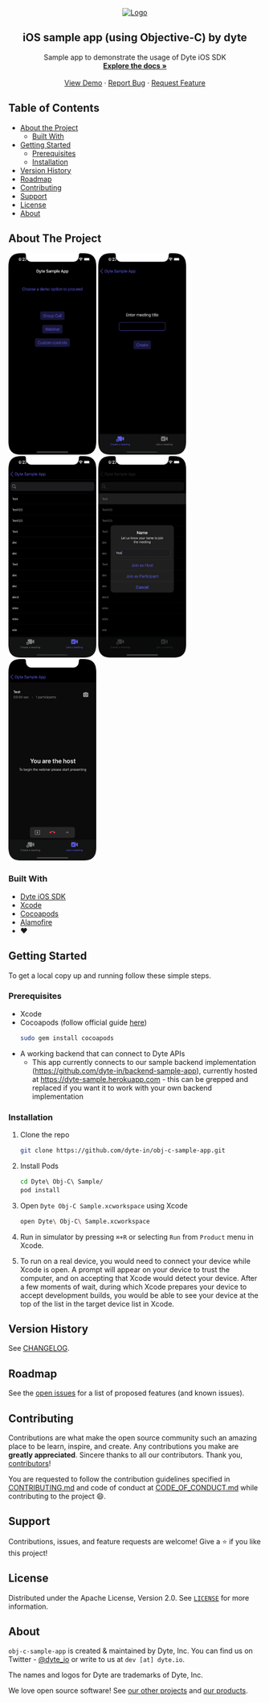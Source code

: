 <!-- PROJECT LOGO -->
<p align="center">
  <a href="https://dyte.io">
    <img src="https://dyte-uploads.s3.ap-south-1.amazonaws.com/dyte-logo-dark.svg" alt="Logo" width="80">
  </a>

  <h2 align="center">iOS sample app (using Objective-C) by dyte</h3>

  <p align="center">
    Sample app to demonstrate the usage of Dyte iOS SDK
    <br />
    <a href="https://docs.dyte.io"><strong>Explore the docs »</strong></a>
    <br />
    <br />
    <a href="https://app.dyte.io">View Demo</a>
    ·
    <a href="https://github.com/dyte-in/obj-c-sample-app/issues">Report Bug</a>
    ·
    <a href="https://github.com/dyte-in/obj-c-sample-app/issues">Request Feature</a>
  </p>
</p>

<!-- TABLE OF CONTENTS -->

## Table of Contents

- [About the Project](#about-the-project)
  - [Built With](#built-with)
- [Getting Started](#getting-started)
  - [Prerequisites](#prerequisites)
  - [Installation](#installation)
- [Version History](#version-history)
- [Roadmap](#roadmap)
- [Contributing](#contributing)
- [Support](#support)
- [License](#license)
- [About](#about)

<!-- ABOUT THE PROJECT -->

## About The Project

<img src="https://github.com/dyte-in/obj-c-sample-app/blob/main/screenshots/screenshot-1.png" width=175 height=400> <img src="https://github.com/dyte-in/obj-c-sample-app/blob/main/screenshots/screenshot-2.png" width=175 height=400> <img src="https://github.com/dyte-in/obj-c-sample-app/blob/main/screenshots/screenshot-3.png" width=175 height=400> <img src="https://github.com/dyte-in/obj-c-sample-app/blob/main/screenshots/screenshot-4.png" width=175 height=400> <img src="https://github.com/dyte-in/obj-c-sample-app/blob/main/screenshots/screenshot-5.png" width=175 height=400>

### Built With

- [Dyte iOS SDK](https://docs.dyte.io/ios/installation)
- [Xcode](https://developer.apple.com/xcode/)
- [Cocoapods](https://cocoapods.org)
- [Alamofire](https://alamofire.github.io/Alamofire/)
- :heart:

<!-- GETTING STARTED -->

## Getting Started

To get a local copy up and running follow these simple steps.

### Prerequisites

- Xcode
- Cocoapods (follow official guide [here](https://guides.cocoapods.org/using/getting-started.html))
  ```sh
  sudo gem install cocoapods
  ```
- A working backend that can connect to Dyte APIs
  - This app currently connects to our sample backend implementation (https://github.com/dyte-in/backend-sample-app), currently hosted at https://dyte-sample.herokuapp.com - this can be grepped and replaced if you want it to work with your own backend implementation

### Installation

1. Clone the repo

   ```sh
   git clone https://github.com/dyte-in/obj-c-sample-app.git
   ```

2. Install Pods

   ```sh
   cd Dyte\ Obj-C\ Sample/
   pod install
   ```

3. Open `Dyte Obj-C Sample.xcworkspace` using Xcode

   ```sh
   open Dyte\ Obj-C\ Sample.xcworkspace
   ```

4. Run in simulator by pressing `⌘+R` or selecting `Run` from `Product` menu in Xcode.

5. To run on a real device, you would need to connect your device while Xcode is open. A prompt will appear on your device to trust the computer, and on accepting that Xcode would detect your device. After a few moments of wait, during which Xcode prepares your device to accept development builds, you would be able to see your device at the top of the list in the target device list in Xcode.

<!-- CHANGELOG -->

## Version History

See [CHANGELOG](./CHANGELOG.md).

<!-- ROADMAP -->

## Roadmap

See the [open issues](https://github.com/dyte-in/obj-c-sample-app/issues) for a list of proposed features (and known issues).

<!-- CONTRIBUTING -->

## Contributing

Contributions are what make the open source community such an amazing place to be learn, inspire, and create. Any contributions you make are **greatly appreciated**. Sincere thanks to all our contributors. Thank you, [contributors](https://github.com/dyte-in/obj-c-sample-app/graphs/contributors)!

You are requested to follow the contribution guidelines specified in [CONTRIBUTING.md](./CONTRIBUTING.md) and code of conduct at [CODE_OF_CONDUCT.md](./CODE_OF_CONDUCT.md) while contributing to the project :smile:.

## Support

Contributions, issues, and feature requests are welcome!
Give a ⭐️ if you like this project!

<!-- LICENSE -->

## License

Distributed under the Apache License, Version 2.0. See [`LICENSE`](./LICENSE) for more information.

<!-- MARKDOWN LINKS & IMAGES -->
<!-- https://www.markdownguide.org/basic-syntax/#reference-style-links -->

## About

`obj-c-sample-app` is created & maintained by Dyte, Inc. You can find us on Twitter - [@dyte_io](twitter.com/dyte_io) or write to us at `dev [at] dyte.io`.

The names and logos for Dyte are trademarks of Dyte, Inc.

We love open source software! See [our other projects](https://github.com/dyte-in) and [our products](https://dyte.io).
